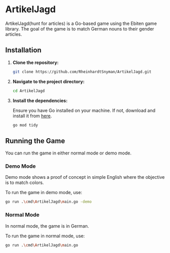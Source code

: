 # ArtikelJagd

ArtikelJagd(hunt for articles) is a Go-based game using the Ebiten game library. The goal of the game is to match German nouns to their gender articles.

## Installation

1. **Clone the repository:**

   ```bash
   git clone https://github.com/RheinhardtSnyman/ArtikelJagd.git
   ```

2. **Navigate to the project directory:**

   ```bash
   cd ArtikelJagd
   ```

3. **Install the dependencies:**

   Ensure you have Go installed on your machine. If not, download and install it from [here](https://go.dev/doc/install).

   ```bash
   go mod tidy
   ```

## Running the Game

You can run the game in either normal mode or demo mode.

### Demo Mode

Demo mode shows a proof of concept in simple English where the objective is to match colors.

To run the game in demo mode, use:

```bash
go run .\cmd\ArtikelJagd\main.go -demo
```

### Normal Mode

In normal mode, the game is in German.

To run the game in normal mode, use:

```bash
go run .\cmd\ArtikelJagd\main.go
```
